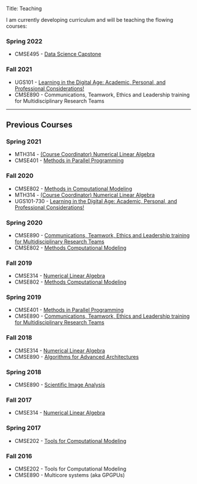 Title: Teaching

I am currently developing curriculum and will be teaching the flowing courses:

### Spring 2022
- CMSE495 - [Data Science Capstone](https://msu-cmse-courses.github.io/cmse495-SS22/)

### Fall 2021
- UGS101 - [Learning in the Digital Age: Academic, Personal, and Professional Considerations!](https://msu-cmse-courses.github.io/UGS101-f21-student/)
- CMSE890 - Communications, Teamwork, Ethics and Leadership training for Multidisciplinary Research Teams


---

## Previous Courses

### Spring 2021
- MTH314 - [(Course Coordinator) Numerical Linear Algebra](https://msu-cmse-courses.github.io/mth314-s21-student/)
- CMSE401 - [Methods in Parallel Programming](https://msu-cmse-courses.github.io/cmse401-S21-student/)


### Fall 2020
- CMSE802 - [Methods in Computational Modeling](https://msu-cmse-courses.github.io/cmse802-f20-student/)
- MTH314 - [(Course Coordinator) Numerical Linear Algebra](https://msu-cmse-courses.github.io/mth314-F20-student/)
- UGS101-730 - [Learning in the Digital Age: Academic, Personal, and Professional Considerations!](https://msu-cmse-courses.github.io/UGS101-730-F20-student/)


### Spring 2020
- CMSE890 - [Communications, Teamwork, Ethics and Leadership training for Multidisciplinary Research Teams](/images/CMSE890-005_S20.pdf)
- CMSE802 - [Methods Computational Modeling](/images/CMSE802_Spring20.pdf)


### Fall 2019
- CMSE314 - [Numerical Linear Algebra](/images/CMSE314_Fall19.pdf)
- CMSE802 - [Methods Computational Modeling](/images/CMSE802_Fall19.pdf)


### Spring 2019
- CMSE401 - [Methods in Parallel Programming](/images/CMSE401_S19.pdf)
- CMSE890 - [Communications, Teamwork, Ethics and Leadership training for Multidisciplinary Research Teams](/images/S19-CMSE890-002-Course_Flyer.pdf)

### Fall 2018
- CMSE314 - [Numerical Linear Algebra](/images/CMSE314_Fall18.pdf)
- CMSE890 - [Algorithms for Advanced Architectures](/images/CMSE890-005_Fall18.pdf)

### Spring 2018
- CMSE890 - [Scientific Image Analysis](/images/CMSE890-001_Spring18.pdf)

### Fall 2017
- CMSE314 - [Numerical Linear Algebra](/images/CMSE314_Fall18.pdf)

### Spring 2017
- CMSE202 - [Tools for Computational Modeling](/images/CMSE202_Spring17.pdf)

### Fall 2016
- CMSE202 - Tools for Computational Modeling
- CMSE890 - Multicore systems (aka GPGPUs)
